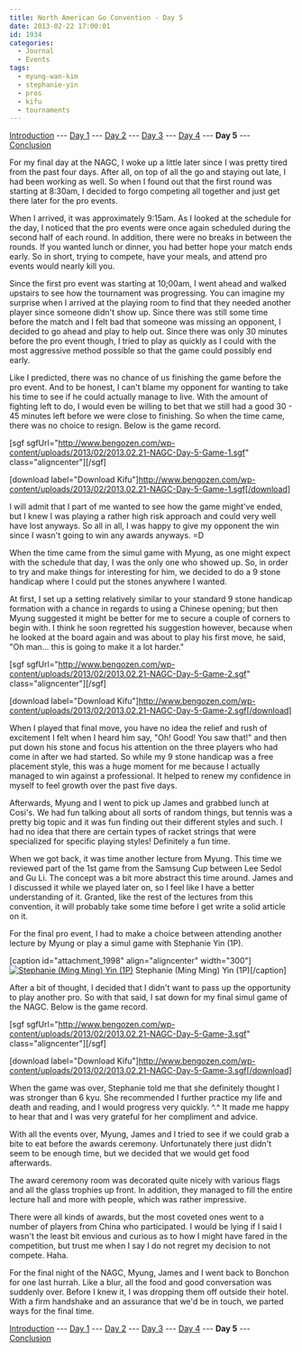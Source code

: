 ```yaml
---
title: North American Go Convention - Day 5
date: 2013-02-22 17:00:01
id: 1934
categories:
  - Journal
  - Events
tags:
  - myung-wan-kim
  - stephanie-yin
  - pros
  - kifu
  - tournaments
---
```


[Introduction](http://www.bengozen.com/north-american-go-convention/ "North American Go Convention!!!") --- [Day 1](http://www.bengozen.com/north-american-go-convention-day-1/ "North American Go Convention — Day 1") --- [Day 2](http://www.bengozen.com/north-american-go-convention-day-2/ "North American Go Convention — Day 2") --- [Day 3](http://www.bengozen.com/north-american-go-convention-day-3/ "North American Go Convention — Day 3") --- [Day 4](http://www.bengozen.com/north-american-go-convention-day-4/ "North American Go Convention — Day 4") --- **Day 5** --- [Conclusion](http://www.bengozen.com/north-american-go-convention-conclusion/ "North American Go Convention — Conclusion")

For my final day at the NAGC, I woke up a little later since I was pretty tired from the past four days. After all, on top of all the go and staying out late, I had been working as well. So when I found out that the first round was starting at 8:30am, I decided to forgo competing all together and just get there later for the pro events.

When I arrived, it was approximately 9:15am. As I looked at the schedule for the day, I noticed that the pro events were once again scheduled during the second half of each round. In addition, there were no breaks in between the rounds. If you wanted lunch or dinner, you had better hope your match ends early. So in short, trying to compete, have your meals, and attend pro events would nearly kill you.

Since the first pro event was starting at 10;00am, I went ahead and walked upstairs to see how the tournament was progressing. You can imagine my surprise when I arrived at the playing room to find that they needed another player since someone didn't show up. Since there was still some time before the match and I felt bad that someone was missing an opponent, I decided to go ahead and play to help out. Since there was only 30 minutes before the pro event though, I tried to play as quickly as I could with the most aggressive method possible so that the game could possibly end early.

<!--more-->

Like I predicted, there was no chance of us finishing the game before the pro event. And to be honest, I can't blame my opponent for wanting to take his time to see if he could actually manage to live. With the amount of fighting left to do, I would even be willing to bet that we still had a good 30 - 45 minutes left before we were close to finishing. So when the time came, there was no choice to resign. Below is the game record.

[sgf sgfUrl="http://www.bengozen.com/wp-content/uploads/2013/02/2013.02.21-NAGC-Day-5-Game-1.sgf" class="aligncenter"][/sgf]

[download label="Download Kifu"]http://www.bengozen.com/wp-content/uploads/2013/02/2013.02.21-NAGC-Day-5-Game-1.sgf[/download]

I will admit that I part of me wanted to see how the game might've ended, but I knew I was playing a rather high risk approach and could very well have lost anyways. So all in all, I was happy to give my opponent the win since I wasn't going to win any awards anyways. =D

When the time came from the simul game with Myung, as one might expect with the schedule that day, I was the only one who showed up. So, in order to try and make things for interesting for him, we decided to do a 9 stone handicap where I could put the stones anywhere I wanted.

At first, I set up a setting relatively similar to your standard 9 stone handicap formation with a chance in regards to using a Chinese opening; but then Myung suggested it might be better for me to secure a couple of corners to begin with. I think he soon regretted his suggestion however, because when he looked at the board again and was about to play his first move, he said, "Oh man... this is going to make it a lot harder."

[sgf sgfUrl="http://www.bengozen.com/wp-content/uploads/2013/02/2013.02.21-NAGC-Day-5-Game-2.sgf" class="aligncenter"][/sgf]

[download label="Download Kifu"]http://www.bengozen.com/wp-content/uploads/2013/02/2013.02.21-NAGC-Day-5-Game-2.sgf[/download]

When I played that final move, you have no idea the relief and rush of excitement I felt when I heard him say, "Oh! Good! You saw that!" and then put down his stone and focus his attention on the three players who had come in after we had started. So while my 9 stone handicap was a free placement style, this was a huge moment for me because I actually managed to win against a professional. It helped to renew my confidence in myself to feel growth over the past five days.

Afterwards, Myung and I went to pick up James and grabbed lunch at Cosi's. We had fun talking about all sorts of random things, but tennis was a pretty big topic and it was fun finding out their different styles and such. I had no idea that there are certain types of racket strings that were specialized for specific playing styles! Definitely a fun time.

When we got back, it was time another lecture from Myung. This time we reviewed part of the 1st game from the Samsung Cup between Lee Sedol and Gu Li. The concept was a bit more abstract this time around. James and I discussed it while we played later on, so I feel like I have a better understanding of it. Granted, like the rest of the lectures from this convention, it will probably take some time before I get write a solid article on it.

For the final pro event, I had to make a choice between attending another lecture by Myung or play a simul game with Stephanie Yin (1P).

[caption id="attachment_1998" align="aligncenter" width="300"][![Stephanie (Ming Ming) Yin (1P)](http://www.bengozen.com/wp-content/uploads/2013/02/stephanieyin.jpg)](http://www.bengozen.com/wp-content/uploads/2013/02/stephanieyin.jpg) Stephanie (Ming Ming) Yin (1P)[/caption]

After a bit of thought, I decided that I didn't want to pass up the opportunity to play another pro. So with that said, I sat down for my final simul game of the NAGC. Below is the game record.

[sgf sgfUrl="http://www.bengozen.com/wp-content/uploads/2013/02/2013.02.21-NAGC-Day-5-Game-3.sgf" class="aligncenter"][/sgf]

[download label="Download Kifu"]http://www.bengozen.com/wp-content/uploads/2013/02/2013.02.21-NAGC-Day-5-Game-3.sgf[/download]

When the game was over, Stephanie told me that she definitely thought I was stronger than 6 kyu. She recommended I further practice my life and death and reading, and I would progress very quickly. ^.^ It made me happy to hear that and I was very grateful for her compliment and advice.

With all the events over, Myung, James and I tried to see if we could grab a bite to eat before the awards ceremony. Unfortunately there just didn't seem to be enough time, but we decided that we would get food afterwards.

The award ceremony room was decorated quite nicely with various flags and all the glass trophies up front. In addition, they managed to fill the entire lecture hall and more with people, which was rather impressive.

There were all kinds of awards, but the most coveted ones went to a number of players from China who participated. I would be lying if I said I wasn't the least bit envious and curious as to how I might have fared in the competition, but trust me when I say I do not regret my decision to not compete. Haha.

For the final night of the NAGC, Myung, James and I went back to Bonchon for one last hurrah. Like a blur, all the food and good conversation was suddenly over. Before I knew it, I was dropping them off outside their hotel. With a firm handshake and an assurance that we'd be in touch, we parted ways for the final time.

[Introduction](http://www.bengozen.com/north-american-go-convention/ "North American Go Convention!!!") --- [Day 1](http://www.bengozen.com/north-american-go-convention-day-1/ "North American Go Convention — Day 1") --- [Day 2](http://www.bengozen.com/north-american-go-convention-day-2/ "North American Go Convention — Day 2") --- [Day 3](http://www.bengozen.com/north-american-go-convention-day-3/ "North American Go Convention — Day 3") --- [Day 4](http://www.bengozen.com/north-american-go-convention-day-4/ "North American Go Convention — Day 4") --- **Day 5** --- [Conclusion](http://www.bengozen.com/north-american-go-convention-conclusion/ "North American Go Convention — Conclusion")